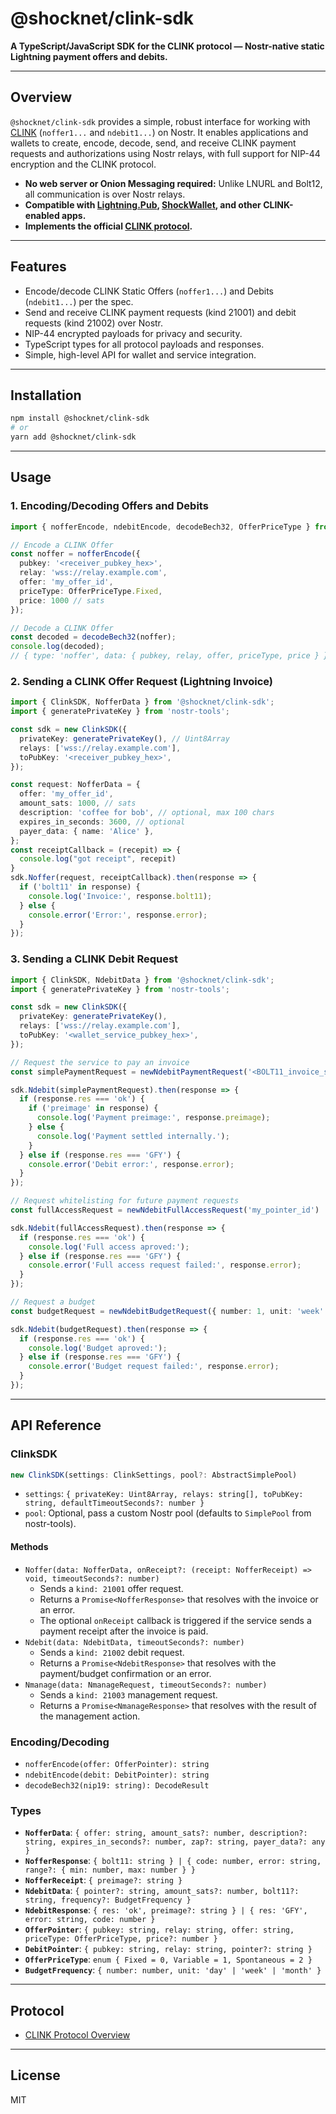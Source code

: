 # @shocknet/clink-sdk

**A TypeScript/JavaScript SDK for the CLINK protocol — Nostr-native static Lightning payment offers and debits.**

---

## Overview

`@shocknet/clink-sdk` provides a simple, robust interface for working with [CLINK](https://github.com/shocknet/CLINK/) (`noffer1...` and `ndebit1...`) on Nostr. It enables applications and wallets to create, encode, decode, send, and receive CLINK payment requests and authorizations using Nostr relays, with full support for NIP-44 encryption and the CLINK protocol.

- **No web server or Onion Messaging required:** Unlike LNURL and Bolt12, all communication is over Nostr relays.
- **Compatible with [Lightning.Pub](https://github.com/shocknet/Lightning.Pub), [ShockWallet](https://shockwallet.app), and other CLINK-enabled apps.**
- **Implements the official [CLINK protocol](https://github.com/shocknet/CLINK).**

---

## Features

- Encode/decode CLINK Static Offers (`noffer1...`) and Debits (`ndebit1...`) per the spec.
- Send and receive CLINK payment requests (kind 21001) and debit requests (kind 21002) over Nostr.
- NIP-44 encrypted payloads for privacy and security.
- TypeScript types for all protocol payloads and responses.
- Simple, high-level API for wallet and service integration.

---

## Installation

```bash
npm install @shocknet/clink-sdk
# or
yarn add @shocknet/clink-sdk
```

---

## Usage

### 1. Encoding/Decoding Offers and Debits

```ts
import { nofferEncode, ndebitEncode, decodeBech32, OfferPriceType } from '@shocknet/clink-sdk';

// Encode a CLINK Offer
const noffer = nofferEncode({
  pubkey: '<receiver_pubkey_hex>',
  relay: 'wss://relay.example.com',
  offer: 'my_offer_id',
  priceType: OfferPriceType.Fixed,
  price: 1000 // sats
});

// Decode a CLINK Offer
const decoded = decodeBech32(noffer);
console.log(decoded);
// { type: 'noffer', data: { pubkey, relay, offer, priceType, price } }
```

### 2. Sending a CLINK Offer Request (Lightning Invoice)

```ts
import { ClinkSDK, NofferData } from '@shocknet/clink-sdk';
import { generatePrivateKey } from 'nostr-tools';

const sdk = new ClinkSDK({
  privateKey: generatePrivateKey(), // Uint8Array
  relays: ['wss://relay.example.com'],
  toPubKey: '<receiver_pubkey_hex>',
});

const request: NofferData = {
  offer: 'my_offer_id',
  amount_sats: 1000, // sats
  description: 'coffee for bob', // optional, max 100 chars
  expires_in_seconds: 3600, // optional
  payer_data: { name: 'Alice' },
};
const receiptCallback = (recepit) => {
  console.log("got receipt", recepit)
}
sdk.Noffer(request, receiptCallback).then(response => {
  if ('bolt11' in response) {
    console.log('Invoice:', response.bolt11);
  } else {
    console.error('Error:', response.error);
  }
});
```

### 3. Sending a CLINK Debit Request

```ts
import { ClinkSDK, NdebitData } from '@shocknet/clink-sdk';
import { generatePrivateKey } from 'nostr-tools';

const sdk = new ClinkSDK({
  privateKey: generatePrivateKey(),
  relays: ['wss://relay.example.com'],
  toPubKey: '<wallet_service_pubkey_hex>',
});

// Request the service to pay an invoice
const simplePaymentRequest = newNdebitPaymentRequest('<BOLT11_invoice_string>', 5000, 'my_pointer_id')

sdk.Ndebit(simplePaymentRequest).then(response => {
  if (response.res === 'ok') {
    if ('preimage' in response) {
      console.log('Payment preimage:', response.preimage);
    } else {
      console.log('Payment settled internally.');
    }
  } else if (response.res === 'GFY') {
    console.error('Debit error:', response.error);
  }
});

// Request whitelisting for future payment requests
const fullAccessRequest = newNdebitFullAccessRequest('my_pointer_id')

sdk.Ndebit(fullAccessRequest).then(response => {
  if (response.res === 'ok') {
    console.log('Full access aproved:');
  } else if (response.res === 'GFY') {
    console.error('Full access request failed:', response.error);
  }
});

// Request a budget
const budgetRequest = newNdebitBudgetRequest({ number: 1, unit: 'week' }, 1000, 'my_pointer_id')

sdk.Ndebit(budgetRequest).then(response => {
  if (response.res === 'ok') {
    console.log('Budget aproved:');
  } else if (response.res === 'GFY') {
    console.error('Budget request failed:', response.error);
  }
});

```

---

## API Reference

### ClinkSDK

```ts
new ClinkSDK(settings: ClinkSettings, pool?: AbstractSimplePool)
```
- `settings`: `{ privateKey: Uint8Array, relays: string[], toPubKey: string, defaultTimeoutSeconds?: number }`
- `pool`: Optional, pass a custom Nostr pool (defaults to `SimplePool` from nostr-tools).

#### Methods
- `Noffer(data: NofferData, onReceipt?: (receipt: NofferReceipt) => void, timeoutSeconds?: number)`
  - Sends a `kind: 21001` offer request.
  - Returns a `Promise<NofferResponse>` that resolves with the invoice or an error.
  - The optional `onReceipt` callback is triggered if the service sends a payment receipt after the invoice is paid.
- `Ndebit(data: NdebitData, timeoutSeconds?: number)`
  - Sends a `kind: 21002` debit request.
  - Returns a `Promise<NdebitResponse>` that resolves with the payment/budget confirmation or an error.
- `Nmanage(data: NmanageRequest, timeoutSeconds?: number)`
  - Sends a `kind: 21003` management request.
  - Returns a `Promise<NmanageResponse>` that resolves with the result of the management action.

### Encoding/Decoding
- `nofferEncode(offer: OfferPointer): string`
- `ndebitEncode(debit: DebitPointer): string`
- `decodeBech32(nip19: string): DecodeResult`

### Types
- **`NofferData`**: `{ offer: string, amount_sats?: number, description?: string, expires_in_seconds?: number, zap?: string, payer_data?: any }`
- **`NofferResponse`**: `{ bolt11: string } | { code: number, error: string, range?: { min: number, max: number } }`
- **`NofferReceipt`**: `{ preimage?: string }`
- **`NdebitData`**: `{ pointer?: string, amount_sats?: number, bolt11?: string, frequency?: BudgetFrequency }`
- **`NdebitResponse`**: `{ res: 'ok', preimage?: string } | { res: 'GFY', error: string, code: number }`
- **`OfferPointer`**: `{ pubkey: string, relay: string, offer: string, priceType: OfferPriceType, price?: number }`
- **`DebitPointer`**: `{ pubkey: string, relay: string, pointer?: string }`
- **`OfferPriceType`**: `enum { Fixed = 0, Variable = 1, Spontaneous = 2 }`
- **`BudgetFrequency`**: `{ number: number, unit: 'day' | 'week' | 'month' }`

---

## Protocol

- [CLINK Protocol Overview](https://github.com/shocknet/CLINK)

---

## License

MIT
